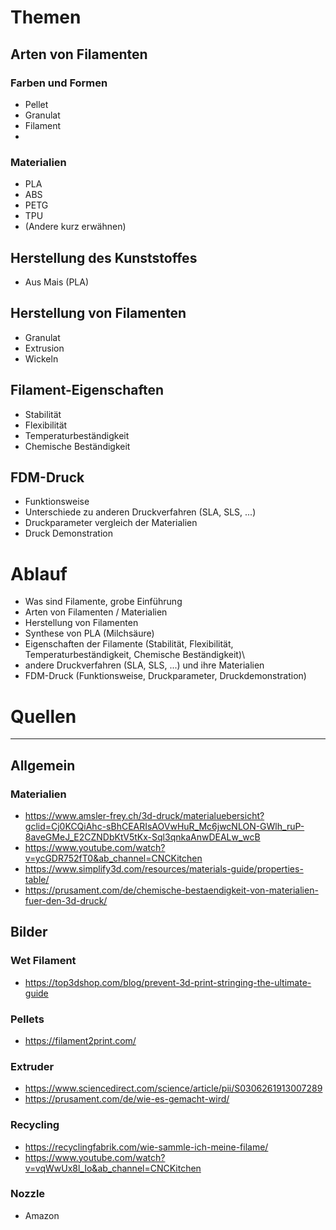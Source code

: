 # Themen

## Arten von Filamenten
### Farben und Formen
- Pellet
- Granulat
- Filament
- 
### Materialien
- PLA
- ABS
- PETG
- TPU
- (Andere kurz erwähnen)

## Herstellung des Kunststoffes
- Aus Mais (PLA)

## Herstellung von Filamenten
- Granulat
- Extrusion
- Wickeln

## Filament-Eigenschaften
- Stabilität
- Flexibilität
- Temperaturbeständigkeit
- Chemische Beständigkeit

## FDM-Druck
- Funktionsweise
- Unterschiede zu anderen Druckverfahren (SLA, SLS, ...)
- Druckparameter vergleich der Materialien
- Druck Demonstration


# Ablauf
- Was sind Filamente, grobe Einführung
- Arten von Filamenten / Materialien 
- Herstellung von Filamenten
- Synthese von PLA (Milchsäure)
- Eigenschaften der Filamente (Stabilität, Flexibilität, Temperaturbeständigkeit, Chemische Beständigkeit)\
- andere Druckverfahren (SLA, SLS, ...) und ihre Materialien
- FDM-Druck (Funktionsweise, Druckparameter, Druckdemonstration)


# Quellen

---
## Allgemein
### Materialien 
- https://www.amsler-frey.ch/3d-druck/materialuebersicht?gclid=Cj0KCQiAhc-sBhCEARIsAOVwHuR_Mc6jwcNLON-GWlh_ruP-8aveGMeJ_E2CZNDbKtV5tKx-Sql3qnkaAnwDEALw_wcB
- https://www.youtube.com/watch?v=ycGDR752fT0&ab_channel=CNCKitchen
- https://www.simplify3d.com/resources/materials-guide/properties-table/
- https://prusament.com/de/chemische-bestaendigkeit-von-materialien-fuer-den-3d-druck/


## Bilder

### Wet Filament
- https://top3dshop.com/blog/prevent-3d-print-stringing-the-ultimate-guide

### Pellets
- https://filament2print.com/ 

### Extruder
- https://www.sciencedirect.com/science/article/pii/S0306261913007289
- https://prusament.com/de/wie-es-gemacht-wird/

### Recycling
- https://recyclingfabrik.com/wie-sammle-ich-meine-filame/
- https://www.youtube.com/watch?v=vqWwUx8l_Io&ab_channel=CNCKitchen

### Nozzle 
- Amazon